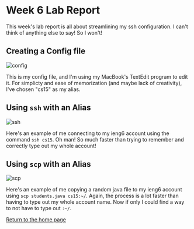# Week 6 Lab Report
This week's lab report is all about streamlining my ssh configuration. I can't think of anything else to say! So I won't!

## Creating a Config file

![config](https://maotcha.github.io/cse15l-lab-reports/config.png)

This is my config file, and I'm using my MacBook's TextEdit program to edit it. For simplicty and ease of memorization (and maybe lack of creativity), I've chosen "cs15" as my alias. 

## Using `ssh` with an Alias

![ssh](https://maotcha.github.io/cse15l-lab-reports/ssh.png)

Here's an example of me connecting to my ieng6 account using the command `ssh cs15`. Oh man! So much faster than trying to remember and correctly type out my whole account!

## Using `scp` with an Alias

![scp](https://maotcha.github.io/cse15l-lab-reports/scp.png)

Here's an example of me copying a random java file to my ieng6 account using `scp students.java cs15:~/`. Again, the process is a lot faster than having to type out my whole account name. Now if only I could find a way to not have to type out `:~/`.

[Return to the home page](https://maotcha.github.io/cse15l-lab-reports/)